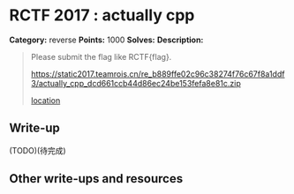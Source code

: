 # RCTF 2017 : actually cpp

**Category:** reverse
**Points:** 1000
**Solves:** 
**Description:**

> Please submit the flag like RCTF{flag}.
>
> <https://static2017.teamrois.cn/re_b889ffe02c96c38274f76c67f8a1ddf3/actually_cpp_dcd661ccb44d86ec24be153fefa8e81c.zip>
>
> [location](actually_cpp_dcd661ccb44d86ec24be153fefa8e81c.zip)

## Write-up

(TODO)(待完成)

## Other write-ups and resources
